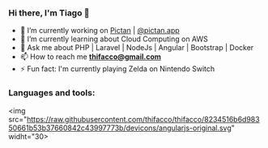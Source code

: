 ### Hi there, I'm Tiago 👋

- 🔭  I’m currently working on [Pictan](https://pictan.com.br) | [@pictan.app](https://www.instagram.com/pictan.app)
- 🌱  I’m currently learning about Cloud Computing on AWS
- 💬  Ask me about PHP | Laravel | NodeJs | Angular | Bootstrap | Docker
- 📫  How to reach me **thifacco@gmail.com**
- ⚡  Fun fact: I'm currently playing Zelda on Nintendo Switch

### Languages and tools:
<img src="https://raw.githubusercontent.com/thifacco/thifacco/8234516b6d98350661b53b37660842c43997773b/devicons/angularjs-original.svg" widht="30>
